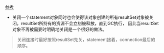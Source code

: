 [参考](https://blog.csdn.net/weixin_41485724/article/details/115490646)

* 关闭一个statement对象同时也会使得该对象创建的所有resultSet对象被关闭。resultSet所持有的资源不会立刻被释放，直到GC执行， 因此当resultSet对象不再被需要时明确地关闭是一个很好的做法。

> 关闭连接时最好按照resultSet先关，statement接着，connection最后的顺序。
